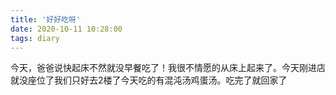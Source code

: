 ```yaml
---
title: '好好吃呀'
date: 2020-10-11 10:28:00
tags: diary
---
```

今天，爸爸说快起床不然就没早餐吃了！我很不情愿的从床上起来了。今天刚进店就没座位了我们只好去2楼了今天吃的有混沌汤鸡蛋汤。吃完了就回家了
